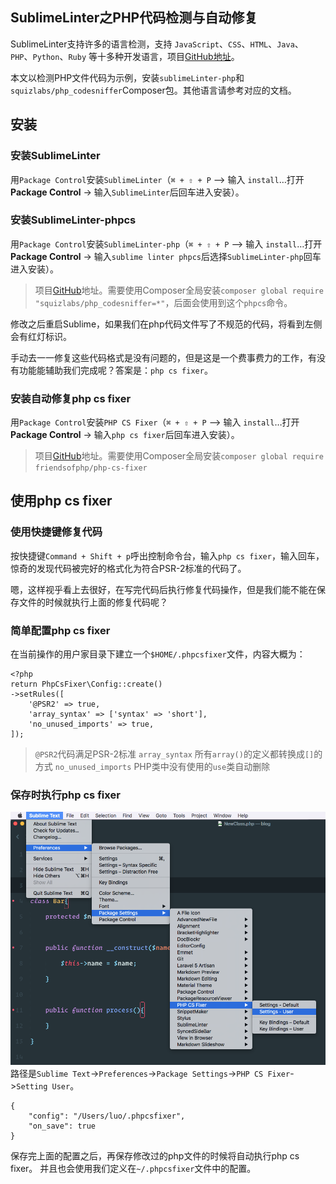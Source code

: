 ## SublimeLinter之PHP代码检测与自动修复

SublimeLinter支持许多的语言检测，支持 `JavaScript`、`CSS`、`HTML`、`Java`、`PHP`、`Python`、`Ruby` 等十多种开发语言，项目[GitHub地址](https://github.com/SublimeLinter/SublimeLinter)。

本文以检测PHP文件代码为示例，安装`sublimeLinter-php`和`squizlabs/php_codesniffer`Composer包。其他语言请参考对应的文档。

## 安装

### 安装SublimeLinter

用`Package Control`安装`SublimeLinter`（`⌘ + ⇧ + P` –> 输入 `install`…打开**Package Control** -> 输入`SublimeLinter`后回车进入安装）。


### 安装SublimeLinter-phpcs

用`Package Control`安装`SublimeLinter-php`（`⌘ + ⇧ + P` –> 输入 `install`…打开**Package Control** -> 输入`sublime linter phpcs`后选择`SublimeLinter-php`回车进入安装）。

> 项目[GitHub](https://github.com/SublimeLinter/SublimeLinter-phpcs)地址。需要使用Composer全局安装`composer global require "squizlabs/php_codesniffer=*"`，后面会使用到这个`phpcs`命令。
 

修改之后重启Sublime，如果我们在php代码文件写了不规范的代码，将看到左侧会有红灯标识。

手动去一一修复这些代码格式是没有问题的，但是这是一个费事费力的工作，有没有功能能辅助我们完成呢？答案是：`php cs fixer`。


### 安装自动修复php cs fixer

用`Package Control`安装`PHP CS Fixer`（`⌘ + ⇧ + P` –> 输入 `install`…打开**Package Control** -> 输入`php cs fixer`后回车进入安装）。

> 项目[GitHub](https://github.com/adael/SublimePhpCsFixer)地址。需要使用Composer全局安装`composer global require friendsofphp/php-cs-fixer`

## 使用php cs fixer

### 使用快捷键修复代码
按快捷键`Command + Shift + p`呼出控制命令台，输入`php cs fixer`，输入回车，惊奇的发现代码被完好的格式化为符合PSR-2标准的代码了。


嗯，这样视乎看上去很好，在写完代码后执行修复代码操作，但是我们能不能在保存文件的时候就执行上面的修复代码呢？


### 简单配置php cs fixer

在当前操作的用户家目录下建立一个`$HOME/.phpcsfixer`文件，内容大概为：

```
<?php
return PhpCsFixer\Config::create()
->setRules([
    '@PSR2' => true,
    'array_syntax' => ['syntax' => 'short'],
    'no_unused_imports' => true,
]);
```
> `@PSR2`代码满足PSR-2标准
> `array_syntax` 所有`array()`的定义都转换成`[]`的方式
> `no_unused_imports` PHP类中没有使用的`use`类自动删除 


### 保存时执行php cs fixer


![phpcs fixer User Setting Path](/assets/phpcs-fixer.png)
路径是`Sublime Text`->`Preferences`->`Package Settings`->`PHP CS Fixer`->`Setting User`。

```
{
    "config": "/Users/luo/.phpcsfixer",
    "on_save": true
}
```

保存完上面的配置之后，再保存修改过的php文件的时候将自动执行php cs fixer。
并且也会使用我们定义在`~/.phpcsfixer`文件中的配置。
